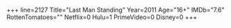+++
line=2127
Title="Last Man Standing"
Year=2011
Age="16+"
IMDb="7.6"
RottenTomatoes=""
Netflix=0
Hulu=1
PrimeVideo=0
Disney=0
+++

